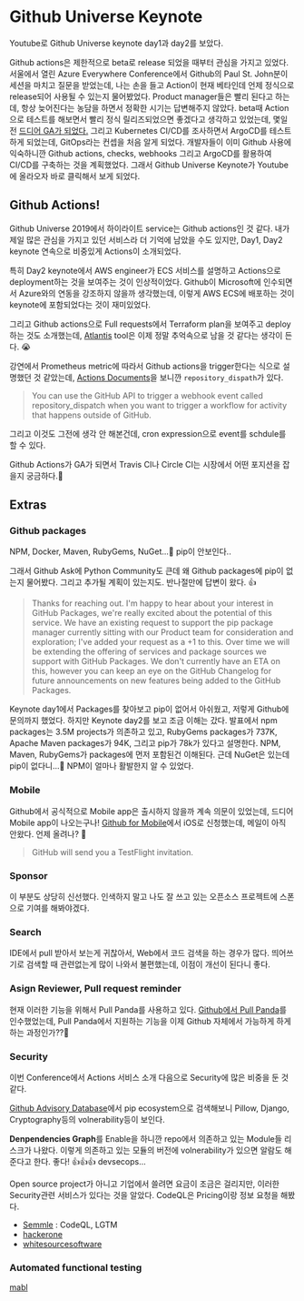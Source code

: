 # Github Universe Keynote

Youtube로 Github Universe keynote day1과 day2를 보았다.

Github actions은 제한적으로 beta로 release 되었을 때부터 관심을 가지고 있었다. 서울에서 열린 Azure Everywhere Conference에서 Github의 Paul St. John분이 세션을 마치고 질문을 받었는데,  나는 손을 들고 Action이 현재 베타인데 언제 정식으로 release되어 사용될 수 있는지 물어봤었다. Product manager들은 빨리 된다고 하는데, 항상 늦어진다는 농담을 하면서 정확한 시기는 답변해주지 않았다. beta때 Action으로 테스트를 해보면서 빨리 정식 릴리즈되었으면 좋겠다고 생각하고 있었는데, 몇일 전 [드디어 GA가 되었다.](https://github.blog/changelog/2019-11-11-github-actions-is-generally-available/) 그리고 Kubernetes CI/CD를 조사하면서 ArgoCD를 테스트하게 되었는데, GitOps라는 컨셉을 처음 알게 되었다. 개발자들이 이미 Github 사용에 익숙하니깐 Github actions, checks, webhooks 그리고 ArgoCD를 활용하여 CI/CD를 구축하는 것을 계획했었다. 그래서 Github Universe Keynote가 Youtube에 올라오자 바로 클릭해서 보게 되었다.

## Github Actions!

Github Universe 2019에서 하이라이트 service는 Github actions인 것 같다. 내가 제일 많은 관심을 가지고 있던 서비스라 더 기억에 남았을 수도 있지만, Day1, Day2 keynote 연속으로 비중있게 Actions이 소개되었다. 

특히 Day2 keynote에서 AWS engineer가 ECS 서비스를 설명하고 Actions으로 deployment하는 것을 보여주는 것이 인상적이었다. Github이 Microsoft에 인수되면서 Azure와의 연동을 강조하지 않을까 생각했는데, 이렇게 AWS ECS에 배포하는 것이 keynote에 포함되었다는 것이 재미있었다. 

그리고 Github actions으로 Full requests에서 Terraform plan을 보여주고 deploy하는 것도 소개했는데, [Atlantis](https://github.com/runatlantis/atlantis) tool은 이제 정말 추억속으로 남을 것 같다는 생각이 든다. 😭

강연에서 Prometheus metric에 따라서 Github actions을 trigger한다는 식으로 설명했던 것 같았는데, [Actions Documents](https://help.github.com/en/actions/automating-your-workflow-with-github-actions/events-that-trigger-workflows)을 보니깐 `repository_dispath`가 있다. 

> You can use the GitHub API to trigger a webhook event called repository_dispatch when you want to trigger a workflow for activity that happens outside of GitHub.

그리고 이것도 그전에 생각 안 해본건데, cron expression으로 event를 schdule를 할 수 있다. 

Github Actions가 GA가 되면서 Travis CI나 Circle CI는 시장에서 어떤 포지션을 잡을지 궁금하다.🤔

## Extras

### Github packages

NPM, Docker, Maven, RubyGems, NuGet...🤨 pip이 안보인다..

그래서 Github Ask에 Python Community도 큰데 왜 Github packages에 pip이 없는지 물어봤다. 그리고 추가될 계획이 있는지도. 반나절만에 답변이 왔다. 👍

> Thanks for reaching out. I'm happy to hear about your interest in GitHub Packages, we're really excited about the potential of this service.
We have an existing request to support the pip package manager currently sitting with our Product team for consideration and exploration; I've added your request as a +1 to this.
Over time we will be extending the offering of services and package sources we support with GitHub Packages.
We don't currently have an ETA on this, however you can keep an eye on the 
GitHub Changelog for future announcements on new features being added to the GitHub Packages.

Keynote day1에서 Packages를 찾아보고 pip이 없어서 아쉬웠고, 저렇게 Github에 문의까지 했었다. 하지만 Keynote day2를 보고 조금 이해는 갔다. 발표에서 npm packages는 3.5M projects가 의존하고 있고, RubyGems packages가 737K, Apache Maven packages가 94K, 그리고 pip가 78k가 있다고 설명한다. NPM, Maven, RubyGems가 packages에 먼저 포함된건 이해된다. 근데 NuGet은 있는데 pip이 없다니...🤨 NPM이 얼마나 활발한지 알 수 있었다.

### Mobile

Github에서 공식적으로 Mobile app은 출시하지 않을까 계속 의문이 있었는데, 드디어 Mobile app이 나오는구나! [Github for Mobile](https://github.com/mobile)에서 iOS로 신청했는데, 메일이 아직 안왔다. 언제 올려나? 🤩

> GitHub will send you a TestFlight invitation.

### Sponsor

이 부분도 상당히 신선했다. 인색하지 말고 나도 잘 쓰고 있는 오픈소스 프로젝트에 스폰으로 기여를 해봐야겠다. 

### Search

IDE에서 pull 받아서 보는게 귀찮아서, Web에서 코드 검색을 하는 경우가 많다. 띄어쓰기로 검색할 때 관련없는게 많이 나와서 불편했는데, 이점이 개선이 된다니 좋다.

### Asign Reviewer, Pull request reminder

현재 이러한 기능을 위해서 Pull Panda를 사용하고 있다. [Github에서 Pull Panda](https://github.blog/2019-06-17-github-acquires-pull-panda/)를 인수했었는데, Pull Panda에서 지원하는 기능을 이제 Github 자체에서 가능하게 하게하는 과정인가??🤔

### Security

이번 Conference에서 Actions 서비스 소개 다음으로 Security에 많은 비중을 둔 것 같다.

[Github Advisory Database](https://github.com/advisories)에서 pip ecosystem으로 검색해보니 Pillow, Django, Cryptography등의 volnerability등이 보인다.

**Denpendencies Graph**를 Enable을 하니깐 repo에서 의존하고 있는 Module들 리스크가 나왔다. 이렇게 의존하고 있는 모듈의 버전에 volnerability가 있으면 알람도 해준다고 한다. 좋다! 👍👍👍 devsecops...

Open source project가 아니고 기업에서 쓸려면 요금이 조금은 걸리지만, 이러한 Security관련 서비스가 있다는 것을 알았다. CodeQL은 Pricing이랑 정보 요청을 해봤다.

- [Semmle](https://semmle.com/lgtm) : CodeQL, LGTM 
- [hackerone](https://www.hackerone.com/)
- [whitesourcesoftware](www.whitesourcesoftware.com)

### Automated functional testing

[mabl](https://www.mabl.com/)